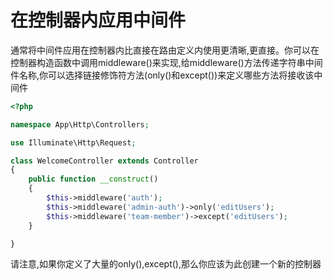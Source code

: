 # 在控制器内应用中间件

通常将中间件应用在控制器内比直接在路由定义内使用更清晰,更直接。你可以在控制器构造函数中调用middleware\(\)来实现,给middleware\(\)方法传递字符串中间件名称,你可以选择链接修饰符方法\(only\(\)和except\(\)\)来定义哪些方法将接收该中间件

```php
<?php

namespace App\Http\Controllers;

use Illuminate\Http\Request;

class WelcomeController extends Controller
{
    public function __construct()
    {
        $this->middleware('auth');
        $this->middleware('admin-auth')->only('editUsers');
        $this->middleware('team-member')->except('editUsers');
    }

}
```

请注意,如果你定义了大量的only\(\),except\(\),那么你应该为此创建一个新的控制器

